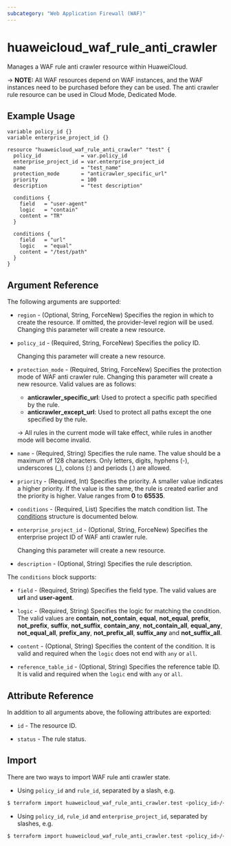 ```yaml
---
subcategory: "Web Application Firewall (WAF)"
---
```


# huaweicloud_waf_rule_anti_crawler

Manages a WAF rule anti crawler resource within HuaweiCloud.

-> **NOTE:** All WAF resources depend on WAF instances, and the WAF instances need to be purchased before they can be
used. The anti crawler rule resource can be used in Cloud Mode, Dedicated Mode.

## Example Usage

```hcl
variable policy_id {}
variable enterprise_project_id {}

resource "huaweicloud_waf_rule_anti_crawler" "test" {
  policy_id             = var.policy_id
  enterprise_project_id = var.enterprise_project_id
  name                  = "test_name"
  protection_mode       = "anticrawler_specific_url"
  priority              = 100
  description           = "test description"

  conditions {
    field   = "user-agent"
    logic   = "contain"
    content = "TR"
  }

  conditions {
    field   = "url"
    logic   = "equal"
    content = "/test/path"
  }
}
```

## Argument Reference

The following arguments are supported:

* `region` - (Optional, String, ForceNew) Specifies the region in which to create the resource.
  If omitted, the provider-level region will be used. Changing this parameter will create a new resource.

* `policy_id` - (Required, String, ForceNew) Specifies the policy ID.

  Changing this parameter will create a new resource.

* `protection_mode` - (Required, String, ForceNew) Specifies the protection mode of WAF anti crawler rule.
  Changing this parameter will create a new resource. Valid values are as follows:
    + **anticrawler_specific_url**: Used to protect a specific path specified by the rule.
    + **anticrawler_except_url**: Used to protect all paths except the one specified by the rule.

  -> All rules in the current mode will take effect, while rules in another mode will become invalid.

* `name` - (Required, String) Specifies the rule name. The value should be a maximum of 128 characters. Only letters,
  digits, hyphens (-), underscores (_), colons (:) and periods (.) are allowed.

* `priority` - (Required, Int) Specifies the priority. A smaller value indicates a higher priority. If the value is
  the same, the rule is created earlier and the priority is higher. Value ranges from **0** to **65535**.

* `conditions` - (Required, List) Specifies the match condition list.
  The [conditions](#RuleAntiCrawler_conditions) structure is documented below.

* `enterprise_project_id` - (Optional, String, ForceNew) Specifies the enterprise project ID of WAF anti crawler rule.

  Changing this parameter will create a new resource.

* `description` - (Optional, String) Specifies the rule description.

<a name="RuleAntiCrawler_conditions"></a>
The `conditions` block supports:

* `field` - (Required, String) Specifies the field type. The valid values are **url** and **user-agent**.

* `logic` - (Required, String) Specifies the logic for matching the condition. The valid values are **contain**,
  **not_contain**, **equal**, **not_equal**, **prefix**, **not_prefix**, **suffix**, **not_suffix**, **contain_any**,
  **not_contain_all**, **equal_any**, **not_equal_all**, **prefix_any**, **not_prefix_all**, **suffix_any** and
  **not_suffix_all**.

* `content` - (Optional, String) Specifies the content of the condition.
  It is valid and required when the `logic` does not end with `any` or `all`.

* `reference_table_id` - (Optional, String) Specifies the reference table ID.
  It is valid and required when the `logic` end with `any` or `all`.

## Attribute Reference

In addition to all arguments above, the following attributes are exported:

* `id` - The resource ID.

* `status` - The rule status.

## Import

There are two ways to import WAF rule anti crawler state.

* Using `policy_id` and `rule_id`, separated by a slash, e.g.

```bash
$ terraform import huaweicloud_waf_rule_anti_crawler.test <policy_id>/<rule_id>
```

* Using `policy_id`, `rule_id` and `enterprise_project_id`, separated by slashes, e.g.

```bash
$ terraform import huaweicloud_waf_rule_anti_crawler.test <policy_id>/<rule_id>/<enterprise_project_id>
```
